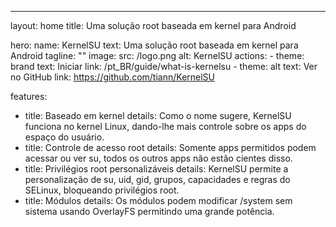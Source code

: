 ---
layout: home
title: Uma solução root baseada em kernel para Android

hero:
  name: KernelSU
  text: Uma solução root baseada em kernel para Android
  tagline: ""
  image:
    src: /logo.png
    alt: KernelSU
  actions:
    - theme: brand
      text: Iniciar
      link: /pt_BR/guide/what-is-kernelsu
    - theme: alt
      text: Ver no GitHub
      link: https://github.com/tiann/KernelSU

features:
  - title: Baseado em kernel
    details: Como o nome sugere, KernelSU funciona no kernel Linux, dando-lhe mais controle sobre os apps do espaço do usuário.
  - title: Controle de acesso root
    details: Somente apps permitidos podem acessar ou ver su, todos os outros apps não estão cientes disso.
  - title: Privilégios root personalizáveis
    details: KernelSU permite a personalização de su, uid, gid, grupos, capacidades e regras do SELinux, bloqueando privilégios root.
  - title: Módulos
    details: Os módulos podem modificar /system sem sistema usando OverlayFS permitindo uma grande potência.
